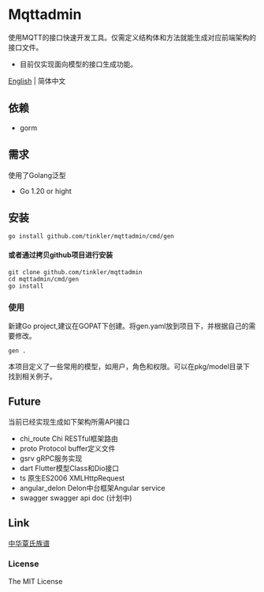 # Mqttadmin
使用MQTT的接口快速开发工具。仅需定义结构体和方法就能生成对应前端架构的接口文件。
* 目前仅实现面向模型的接口生成功能。

[English](README.md) | 简体中文

## 依赖
* gorm

## 需求
使用了Golang泛型
* Go 1.20 or hight

## 安装
```
go install github.com/tinkler/mqttadmin/cmd/gen
```
#### 或者通过拷贝github项目进行安装
```
git clone github.com/tinkler/mqttadmin
cd mqttadmin/cmd/gen
go install
```
### 使用
新建Go project,建议在GOPAT下创建。将gen.yaml放到项目下，并根据自己的需要修改。
```
gen .
```
本项目定义了一些常用的模型，如用户，角色和权限。可以在pkg/model目录下找到相关例子。
## Future
当前已经实现生成如下架构所需API接口
+ chi_route Chi RESTful框架路由
+ proto Protocol buffer定义文件
+ gsrv gRPC服务实现
+ dart Flutter模型Class和Dio接口
+ ts 原生ES2006 XMLHttpRequest
+ angular_delon Delon中台框架Angular service
+ swagger swagger api doc (计划中)

## Link
[中华覃氏族谱](https://github.com/tinkler/clancloud)

### License

The MIT License